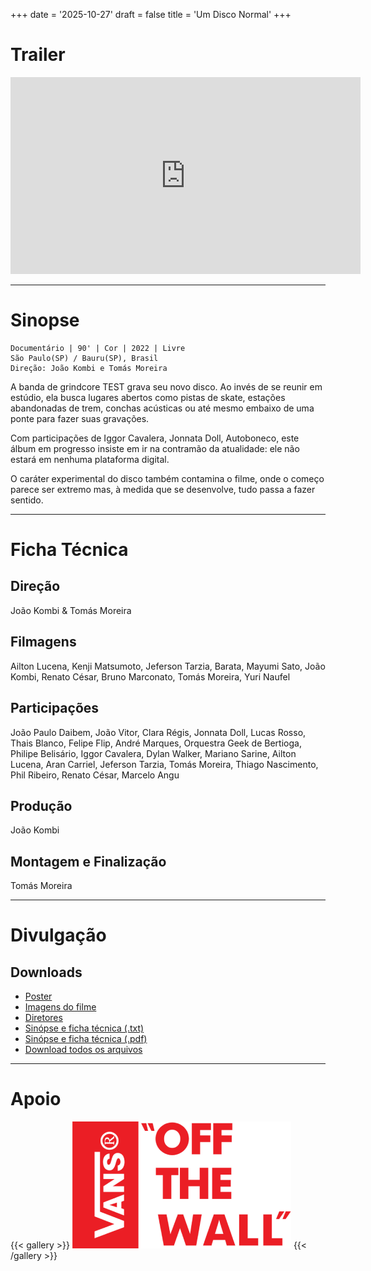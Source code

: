 +++
date = '2025-10-27'
draft = false
title = 'Um Disco Normal'
+++

# Trailer

<div class="youtube-video-container">
  <iframe
    width="560"
    height="315"
    src="https://www.youtube.com/embed/X_V4G6I3-ng"
    frameborder="0"
    allow="accelerometer; autoplay; encrypted-media; gyroscope; picture-in-picture"
    allowfullscreen
  ></iframe>
</div>

---

# Sinopse

```
Documentário | 90' | Cor | 2022 | Livre
São Paulo(SP) / Bauru(SP), Brasil
Direção: João Kombi e Tomás Moreira
```

A banda de grindcore TEST grava seu novo disco. Ao invés de se reunir em estúdio, ela busca lugares abertos como pistas de skate, estações abandonadas de trem, conchas acústicas ou até mesmo embaixo de uma ponte para fazer suas gravações.

Com participações de Iggor Cavalera, Jonnata Doll, Autoboneco, este álbum em progresso insiste em ir na contramão da atualidade: ele não estará em nenhuma plataforma digital.

O caráter experimental do disco também contamina o filme, onde o começo parece ser extremo mas, à medida que se desenvolve, tudo passa a fazer sentido.

---

# Ficha Técnica

## Direção

João Kombi & Tomás Moreira

## Filmagens

Ailton Lucena, Kenji Matsumoto, Jeferson Tarzia, Barata, Mayumi Sato, João Kombi, Renato César, Bruno Marconato, Tomás Moreira, Yuri Naufel

## Participações

João Paulo Daibem, João Vitor, Clara Régis, Jonnata Doll, Lucas Rosso, Thais Blanco, Felipe Flip, André Marques, Orquestra Geek de Bertioga, Philipe Belisário, Iggor Cavalera, Dylan Walker, Mariano Sarine, Ailton Lucena, Aran Carriel, Jeferson Tarzia, Tomás Moreira, Thiago Nascimento, Phil Ribeiro, Renato César, Marcelo Angu

## Produção

João Kombi

## Montagem e Finalização

Tomás Moreira

---

# Divulgação

## Downloads

- [Poster](https://drive.proton.me/urls/8DBBM8EGQW#bpENQnS090BV)
- [Imagens do filme](https://drive.proton.me/urls/CFRJETBBGG#NTsucbMSIA9z)
- [Diretores](https://drive.proton.me/urls/TEKVT7CRH8#Hqg3JJzIHDco)
- [Sinópse e ficha técnica (.txt)](https://drive.proton.me/urls/FBKK9D94T4#azfwsDqrSJsn)
- [Sinópse e ficha técnica (.pdf)](https://drive.proton.me/urls/9YG9ET5G3M#aL3JpY7HmFON)
- [Download todos os arquivos](https://drive.proton.me/urls/Q7MN20MXSM#KOSJL8PlCzek)

---

# Apoio

{{< gallery >}}
<img src="vans-logo.png" class="grid-w33" />
{{< /gallery >}}
